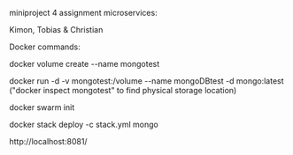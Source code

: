 miniproject 4 assignment microservices:

Kimon, Tobias & Christian

Docker commands:

docker volume create --name mongotest

docker run -d -v mongotest:/volume --name mongoDBtest -d mongo:latest ("docker inspect mongotest" to find physical storage location)

docker swarm init

docker stack deploy -c stack.yml mongo

http://localhost:8081/
